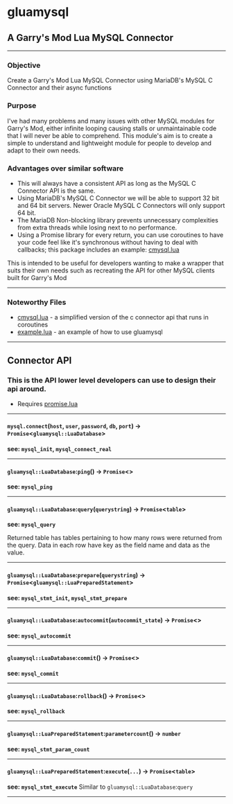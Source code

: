 # gluamysql
## A Garry's Mod Lua MySQL Connector

---
### Objective

Create a Garry's Mod Lua MySQL Connector using MariaDB's MySQL C Connector and their async functions

### Purpose

I've had many problems and many issues with other MySQL modules for Garry's Mod, either infinite looping causing stalls or unmaintainable code that I will never be able to comprehend. This module's aim is to create a simple to understand and lightweight module for people to develop and adapt to their own needs.

### Advantages over similar software

- This will always have a consistent API as long as the MySQL C Connector API is the same.
- Using MariaDB's MySQL C Connector we will be able to support 32 bit and 64 bit servers. Newer Oracle MySQL C Connectors will only support 64 bit.
- The MariaDB Non-blocking library prevents unnecessary complexities from extra threads while losing next to no performance.
- Using a Promise library for every return, you can use coroutines to have your code feel like it's synchronous without having to deal with callbacks; this package includes an example: [cmysql.lua](lua/cmysql.lua)

This is intended to be useful for developers wanting to make a wrapper that suits their own needs such as recreating the API for other MySQL clients built for Garry's Mod

---

### Noteworthy Files
-  [cmysql.lua](lua/cmysql.lua) - a simplified version of the c connector api that runs in coroutines
-  [example.lua](lua/example.lua) - an example of how to use gluamysql

--- 

## Connector API
### This is the API lower level developers can use to design their api around.
- Requires [promise.lua](lua/promise.lua)

---

#### `mysql.connect`(`host`, `user`, `password`, `db`, `port`) -> `Promise`<`gluamysql::LuaDatabase`>
**see: `mysql_init`, `mysql_connect_real`**

---

#### `gluamysql::LuaDatabase`:`ping`() -> `Promise`<>
**see: `mysql_ping`**

---

#### `gluamysql::LuaDatabase`:`query`(`querystring`) -> `Promise`<`table`>
**see: `mysql_query`**

Returned table has tables pertaining to how many rows were returned from the query. Data in each row have key as the field name and data as the value.

---

#### `gluamysql::LuaDatabase`:`prepare`(`querystring`) -> `Promise`<`gluamysql::LuaPreparedStatement`>
**see: `mysql_stmt_init`, `mysql_stmt_prepare`**

---

#### `gluamysql::LuaDatabase`:`autocommit`(`autocommit_state`) -> `Promise`<>
**see: `mysql_autocommit`**

---

#### `gluamysql::LuaDatabase`:`commit`() -> `Promise`<>
**see: `mysql_commit`**

---

#### `gluamysql::LuaDatabase`:`rollback`() -> `Promise`<>
**see: `mysql_rollback`**

---

#### `gluamysql::LuaPreparedStatement`:`parametercount`() -> `number`
**see: `mysql_stmt_param_count`**

---

#### `gluamysql::LuaPreparedStatement`:`execute`(`...`) -> `Promise`<`table`>
**see: `mysql_stmt_execute`**
Similar to `gluamysql::LuaDatabase`:`query`

---